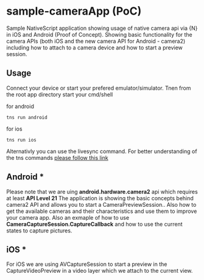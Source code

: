 # sample-cameraApp (PoC)
Sample NativeScript application showing usage of native camera api via {N} in iOS and Android (Proof of Concept).
Showing basic functionality for the camera APIs (both iOS and the new camera API for Android - camera2) 
including how to attach to a camera device and how to start a preview session.

## Usage
Connect your device or start your prefered emulator/simulator.
Tnen from the root app directory start your cmd/shell

for android
```
tns run android
```
for ios
```
tns run ios
```
Alternativly you can use the livesync command.
For better understanding of the tns commands [please follow this link](http://docs.nativescript.org/start/getting-started#development-workflow)

## Android * 
Please note that we are uing **android.hardware.camera2** api which requires at least **API Level 21** 
The application is showing the basic concepts behind camera2 API and allows you to start a CameraPreviewSession.. Also how to get the available cameras and their characteristics and use them to improve your camera app.
Also an exmaple of how to use **CameraCaptureSession.CaptureCallback** and how to use the current states
to capture pictures.


## iOS * 
For iOS we are using AVCaptureSession to start a preview in the CaptureVideoPreview in a video layer which we attach to the current view.


